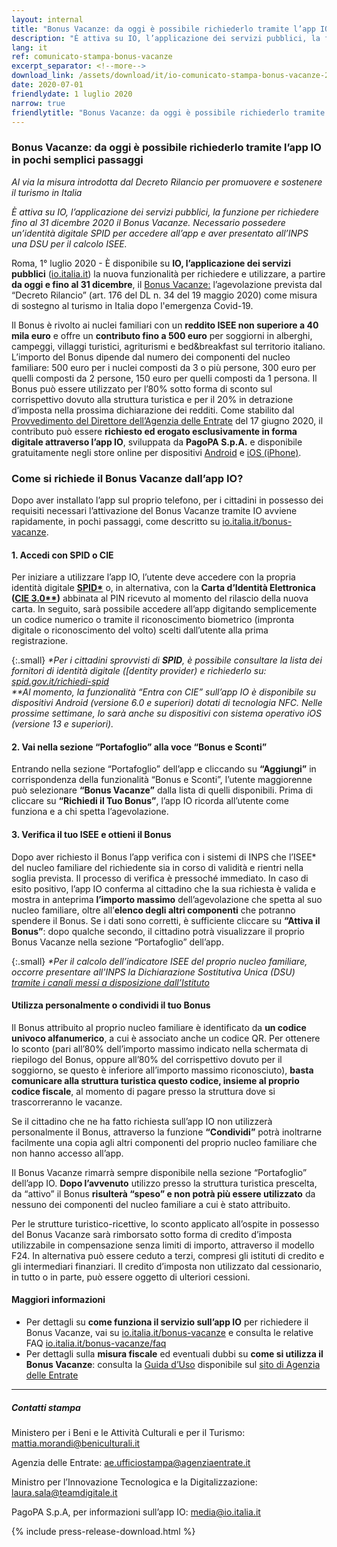 ```yaml
---
layout: internal
title: "Bonus Vacanze: da oggi è possibile richiederlo tramite l’app IO in pochi semplici passaggi"
description: "È attiva su IO, l’applicazione dei servizi pubblici, la funzione per richiedere fino al 31 dicembre 2020 il Bonus Vacanze. Necessario possedere un’identità digitale SPID per accedere all’app e aver presentato all’INPS una DSU per il calcolo ISEE."
lang: it
ref: comunicato-stampa-bonus-vacanze
excerpt_separator: <!--more-->
download_link: /assets/download/it/io-comunicato-stampa-bonus-vacanze-2020.rtf
date: 2020-07-01
friendlydate: 1 luglio 2020
narrow: true
friendlytitle: "Bonus Vacanze: da oggi è possibile richiederlo tramite l’app IO in pochi semplici passaggi"
---
```


### Bonus Vacanze: da oggi è possibile richiederlo tramite l’app IO in pochi semplici passaggi


_Al via la misura introdotta dal Decreto Rilancio per promuovere e sostenere il turismo in Italia_

_È attiva su IO, l’applicazione dei servizi pubblici, la funzione per richiedere fino al 31 dicembre 2020 il Bonus Vacanze. Necessario possedere un’identità digitale SPID per accedere all’app e aver presentato all’INPS una DSU per il calcolo ISEE._

<!--more-->

Roma, 1° luglio 2020 - È disponibile su **IO, l’applicazione dei servizi pubblici** ([io.italia.it](https://io.italia.it/)) la nuova funzionalità per richiedere e utilizzare, a partire **da oggi e fino al 31 dicembre**, il [Bonus Vacanze:](https://www.agenziaentrate.gov.it/portale/web/guest/bonus-vacanze1) l’agevolazione prevista dal “Decreto Rilancio” (art. 176 del DL n. 34 del 19 maggio 2020) come misura di sostegno al turismo in Italia  dopo l'emergenza Covid-19. 

Il Bonus è rivolto ai nuclei familiari con un **reddito ISEE non superiore a 40 mila euro** e offre un **contributo fino a 500 euro** per soggiorni in alberghi, campeggi, villaggi turistici, agriturismi e bed&breakfast sul territorio italiano. L’importo del Bonus dipende dal numero dei componenti del nucleo familiare: 500 euro per i nuclei composti da 3 o più persone, 300 euro per quelli composti da 2 persone, 150 euro per quelli composti da 1 persona. Il Bonus può essere utilizzato per l’80% sotto forma di sconto sul corrispettivo dovuto alla struttura turistica e per il 20% in detrazione d’imposta nella prossima dichiarazione dei redditi. Come stabilito dal [Provvedimento del Direttore dell’Agenzia delle Entrate](https://www.agenziaentrate.gov.it/portale/documents/20143/2522870/RU+237174+del+17-6-2020.pdf/d7001a95-ba1f-0299-c947-0c706adebc3c) del 17 giugno 2020, il contributo può essere **richiesto ed erogato esclusivamente in forma digitale attraverso l’app IO**, sviluppata da **PagoPA S.p.A.** e disponibile gratuitamente negli store online per dispositivi [Android](https://play.google.com/store/apps/details?id=it.pagopa.io.app) e [iOS (iPhone)](https://apps.apple.com/it/app/io/id1501681835). 

### Come si richiede il Bonus Vacanze dall’app IO?

Dopo aver installato l’app sul proprio telefono, per i cittadini in possesso dei requisiti necessari l’attivazione del Bonus Vacanze tramite IO avviene rapidamente, in pochi passaggi, come descritto su [io.italia.it/bonus-vacanze](https://io.italia.it/bonus-vacanze/). 

#### 1. Accedi con SPID o CIE

Per iniziare a utilizzare l’app IO, l’utente deve accedere con la propria identità digitale **[SPID*](https://www.spid.gov.it/)** o, in alternativa, con la **Carta d’Identità Elettronica ([CIE 3.0**](https://www.cartaidentita.interno.gov.it/))** abbinata al PIN ricevuto al momento del rilascio della nuova carta. In seguito, sarà possibile accedere all’app digitando semplicemente un codice numerico o tramite il riconoscimento biometrico (impronta digitale o riconoscimento del volto)  scelti dall’utente alla prima registrazione. 

{:.small}
<i>*Per i cittadini sprovvisti di **SPID**, è possibile consultare la lista dei fornitori di identità digitale ([dentity provider) e richiederlo su: [spid.gov.it/richiedi-spid](https://www.spid.gov.it/richiedi-spid)</i>
<br>
<i>**Al momento, la funzionalità “Entra con CIE” sull’app IO è disponibile su dispositivi Android (versione 6.0 e superiori) dotati di tecnologia NFC. Nelle prossime settimane, lo sarà anche su dispositivi con sistema operativo iOS (versione 13 e superiori).</i>



#### 2. Vai nella sezione “Portafoglio” alla voce “Bonus e Sconti” 

Entrando nella sezione “Portafoglio” dell’app e cliccando su **“Aggiungi”** in corrispondenza della funzionalità “Bonus e Sconti”, l’utente maggiorenne può selezionare **“Bonus Vacanze”** dalla lista di quelli disponibili. Prima di cliccare su **“Richiedi il Tuo Bonus”**, l’app IO ricorda all’utente come funziona e a chi spetta l’agevolazione. 

#### 3. Verifica il tuo ISEE e ottieni il Bonus

Dopo aver richiesto il Bonus l’app verifica con i sistemi di INPS che l’ISEE* del nucleo familiare del richiedente sia in corso di validità e rientri nella soglia prevista. Il processo di verifica è pressoché immediato. In caso di esito positivo, l’app IO conferma al cittadino che la sua richiesta è valida e mostra in anteprima **l’importo massimo** dell’agevolazione che spetta al suo nucleo familiare, oltre all’**elenco degli altri componenti** che potranno spendere il Bonus. Se i dati sono corretti, è sufficiente cliccare su **“Attiva il Bonus”**: dopo qualche secondo, il cittadino potrà visualizzare il proprio Bonus Vacanze nella sezione “Portafoglio” dell’app.

{:.small}
<i>*Per il calcolo dell’indicatore ISEE del proprio nucleo familiare, occorre presentare all'INPS la Dichiarazione Sostitutiva Unica (DSU) [tramite i canali messi a disposizione dall’Istituto](https://www.inps.it/nuovoportaleinps/default.aspx?itemdir=49961)</i>


#### Utilizza personalmente o condividi il tuo Bonus

Il Bonus attribuito al proprio nucleo familiare è identificato da **un codice univoco alfanumerico**, a cui è associato anche un codice QR. Per ottenere lo sconto (pari all’80% dell’importo massimo indicato nella schermata di riepilogo del Bonus, oppure all’80% del corrispettivo dovuto per il soggiorno, se questo è inferiore all’importo massimo riconosciuto), **basta comunicare alla struttura turistica questo codice, insieme al proprio codice fiscale**, al momento di pagare presso la struttura dove si trascorreranno le vacanze. 

Se il cittadino che ne ha fatto richiesta sull’app IO non utilizzerà personalmente il Bonus, attraverso la funzione **“Condividi”** potrà inoltrarne facilmente una copia agli altri componenti del proprio nucleo familiare che non hanno accesso all’app.

Il Bonus Vacanze rimarrà sempre disponibile nella sezione “Portafoglio” dell’app IO. **Dopo l’avvenuto** utilizzo presso la struttura turistica prescelta, da “attivo” il Bonus **risulterà “speso” e non potrà più essere utilizzato** da nessuno dei componenti del nucleo familiare a cui è stato attribuito.

Per le strutture turistico-ricettive, lo sconto applicato all’ospite in possesso del Bonus Vacanze sarà rimborsato sotto forma di credito d’imposta utilizzabile in compensazione senza limiti di importo, attraverso il modello F24. In alternativa può essere ceduto a terzi, compresi gli istituti di credito e gli intermediari finanziari. Il credito d’imposta non utilizzato dal cessionario, in tutto o in parte, può essere oggetto di ulteriori cessioni. 


#### Maggiori informazioni

*   Per dettagli su **come funziona il servizio sull’app IO** per richiedere il Bonus Vacanze, vai su [io.italia.it/bonus-vacanze](https://io.italia.it/bonus-vacanze/) e consulta le relative FAQ [io.italia.it/bonus-vacanze/faq](https://io.italia.it/bonus-vacanze/faq/)
*   Per dettagli sulla **misura fiscale** ed eventuali dubbi su **come si utilizza il Bonus Vacanze**: consulta la [Guida d’Uso](https://www.agenziaentrate.gov.it/portale/documents/20143/233439/Guida_Bonus_Vacanze_v1.pdf/1bbb218f-b17f-6ccc-4c0c-62af8d7bb205) disponibile sul [sito di Agenzia delle Entrate](https://www.agenziaentrate.gov.it/portale/web/guest/bonus-vacanze1) 

* * *

##### Contatti stampa

Ministero per i Beni e le Attività Culturali e per il Turismo: [mattia.morandi@beniculturali.it](mailto:mattia.morandi@beniculturali.it)

Agenzia delle Entrate: [ae.ufficiostampa@agenziaentrate.it](mailto:ae.ufficiostampa@agenziaentrate.it)

Ministro per l’Innovazione Tecnologica e la Digitalizzazione: [laura.sala@teamdigitale.it](laura.sala@teamdigitale.it)

PagoPA S.p.A, per informazioni sull’app IO: [media@io.italia.it](mailto:media@io.italia.it) 

{% include press-release-download.html %}
